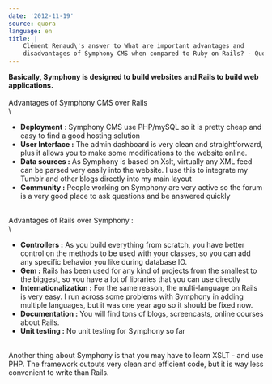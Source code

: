 ```yaml
---
date: '2012-11-19'
source: quora
language: en
title: |
    Clément Renaud\'s answer to What are important advantages and
    disadvantages of Symphony CMS when compared to Ruby on Rails? - Quora
---
```


**Basically, Symphony is designed to build websites and Rails to build
web applications.**\
\
Advantages of Symphony CMS over Rails\
\

-   **Deployment** : Symphony CMS use PHP/mySQL so it is pretty cheap
    and easy to find a good hosting solution
-   **User Interface :** The admin dashboard is very clean and
    straightforward, plus it allows you to make some modifications to
    the website online.
-   **Data sources :** As Symphony is based on Xslt, virtually any XML
    feed can be parsed very easily into the website. I use this to
    integrate my Tumblr and other blogs directly into my main layout
-   **Community :** People working on Symphony are very active so the
    forum is a very good place to ask questions and be answered quickly

\
Advantages of Rails over Symphony :\
\

-   **Controllers :** As you build everything from scratch, you have
    better control on the methods to be used with your classes, so you
    can add any specific behavior you like during database IO.
-   **Gem :** Rails has been used for any kind of projects from the
    smallest to the biggest, so you have a lot of libraries that you can
    use directly
-   **Internationalization :** For the same reason, the multi-language
    on Rails is very easy. I run across some problems with Symphony in
    adding multiple languages, but it was one year ago so it should be
    fixed now.
-   **Documentation :** You will find tons of blogs, screencasts, online
    courses about Rails.
-   **Unit testing :** No unit testing for Symphony so far

\
Another thing about Symphony is that you may have to learn XSLT - and
use PHP. The framework outputs very clean and efficient code, but it is
way less convenient to write than Rails.
